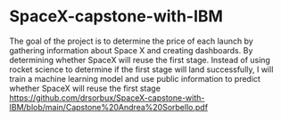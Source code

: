 # SpaceX-capstone-with-IBM
The goal of the project is to determine the price of each launch by gathering information about Space X and creating dashboards. By determining whether SpaceX will reuse the first stage. Instead of using rocket science to determine if the first stage will land successfully, I will train a machine learning model and use public information to predict whether SpaceX will reuse the first stage
https://github.com/drsorbux/SpaceX-capstone-with-IBM/blob/main/Capstone%20Andrea%20Sorbello.pdf
